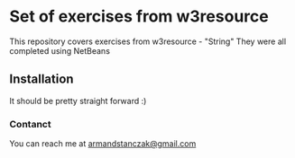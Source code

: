 # Set of exercises from w3resource

This repository covers exercises from w3resource - "String"
They were all completed using NetBeans

## Installation

It should be pretty straight forward :)

### Contanct

You can reach me at armandstanczak@gmail.com
